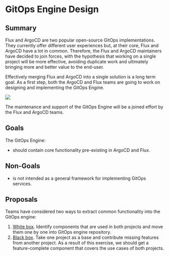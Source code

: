 # GitOps Engine Design

## Summary

Flux and ArgoCD are two popular open-source GitOps implementations. They currently offer different user experiences but, at their core, Flux and ArgoCD have a lot in common.
Therefore, the Flux and ArgoCD maintainers have decided to join forces, with the hypothesis that working on a single project will be more effective, avoiding duplicate work and
ultimately bringing more and better value to the end-user.

Effectively merging Flux and ArgoCD into a single solution is a long term goal. As a first step, both the ArgoCD and Flux teams are going to work on designing and implementing
the GitOps Engine.

![](https://user-images.githubusercontent.com/426437/66851601-ea9a6880-ef2f-11e9-807d-0c5f09fcc384.png)

The maintenance and support of the GitOps Engine will be a joined effort by the Flux and ArgoCD teams.

## Goals

The GitOps Engine:
* should contain core functionality pre-existing in ArgoCD and Flux.

## Non-Goals

* is not intended as a general framework for implementing GitOps services.

## Proposals

Teams have considered two ways to extract common functionality into the GitOps engine:
1. [White box](./design-white-box.md). Identify components that are used in both projects and move them one by one into GitOps engine repository.
1. [Black box](./design-black-box.md). Take one project as a base and contribute missing features from another project. As a result of this exercise, we should get a feature-complete component that covers the use cases of both projects.
